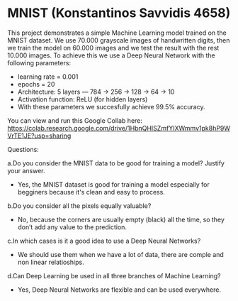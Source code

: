 # MNIST (Konstantinos Savvidis 4658)
This project demonstrates a simple Machine Learning model trained on the MNIST dataset. We use 70.000 grayscale images of handwritten digits, then we train the model on 60.000 images and we test the result with the rest 10.000 images. To achieve this we use a Deep Neural Network with the following parameters: 
- learning rate = 0.001
- epochs = 20
-  Architecture: 5 layers — 784 → 256 → 128 → 64 → 10
-  Activation function: ReLU (for hidden layers)
-   With these parameters we succesfully achieve  99.5% accuracy.

  You can view and run this Google Collab here: https://colab.research.google.com/drive/1HbnQHISZmfYIXWmmv1pk8hP9WVrTE1JE?usp=sharing

Questions:

a.Do you consider the MNIST data to be good for training a model? Justify your answer.
- Yes, the MNIST dataset is good for training a model especially for begginers because it's clean and easy to process.

b.Do you consider all the pixels equally valuable?
- No, because the corners are usually empty (black) all the time, so they don’t add any value to the prediction.

c.In which cases is it a good idea to use a Deep Neural Networks?
- We should use them when we have a lot of data, there are comple and non linear relatioships.

d.Can Deep Learning be used in all three branches of Machine Learning?
- Yes, Deep Neural Networks are flexible and can be used everywhere.
